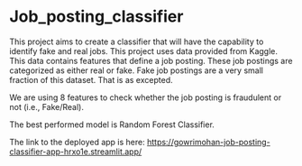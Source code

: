# Job_posting_classifier

This project aims to create a classifier that will have the capability to identify fake and real jobs.
This project uses data provided from Kaggle. This data contains features that define a job posting. These job postings are categorized as either real or fake. Fake job postings are a very small fraction of this dataset. That is as excepted.


We are using 8 features to check whether the job posting is fraudulent or not (i.e., Fake/Real).

The best performed model is Random Forest Classifier.


The link to the deployed app is here:
            https://gowrimohan-job-posting-classifier-app-hrxo1e.streamlit.app/
